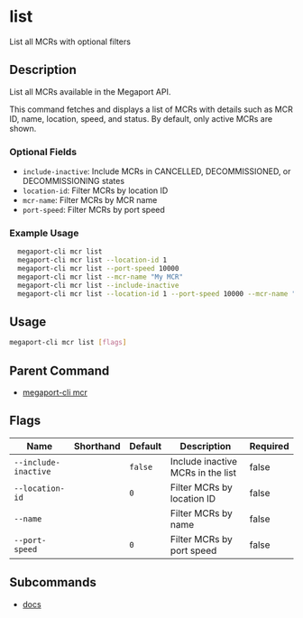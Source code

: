 # list

List all MCRs with optional filters

## Description

List all MCRs available in the Megaport API.

This command fetches and displays a list of MCRs with details such as MCR ID, name, location, speed, and status. By default, only active MCRs are shown.

### Optional Fields
  - `include-inactive`: Include MCRs in CANCELLED, DECOMMISSIONED, or DECOMMISSIONING states
  - `location-id`: Filter MCRs by location ID
  - `mcr-name`: Filter MCRs by MCR name
  - `port-speed`: Filter MCRs by port speed

### Example Usage

```sh
  megaport-cli mcr list
  megaport-cli mcr list --location-id 1
  megaport-cli mcr list --port-speed 10000
  megaport-cli mcr list --mcr-name "My MCR"
  megaport-cli mcr list --include-inactive
  megaport-cli mcr list --location-id 1 --port-speed 10000 --mcr-name "My MCR"
```

## Usage

```sh
megaport-cli mcr list [flags]
```


## Parent Command

* [megaport-cli mcr](megaport-cli_mcr.md)
## Flags

| Name | Shorthand | Default | Description | Required |
|------|-----------|---------|-------------|----------|
| `--include-inactive` |  | `false` | Include inactive MCRs in the list | false |
| `--location-id` |  | `0` | Filter MCRs by location ID | false |
| `--name` |  |  | Filter MCRs by name | false |
| `--port-speed` |  | `0` | Filter MCRs by port speed | false |

## Subcommands
* [docs](megaport-cli_mcr_list_docs.md)

